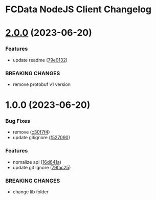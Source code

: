 # FCData NodeJS Client Changelog

# [2.0.0](https://github.com/SSI-Securities-Corporation/node-fcdata/compare/v1.0.0...v2.0.0) (2023-06-20)


### Features

* update readme ([79e0132](https://github.com/SSI-Securities-Corporation/node-fcdata/commit/79e0132f905e03e9d44b90ec7ee51cc0f1490f64))


### BREAKING CHANGES

* remove protobuf v1 version

# 1.0.0 (2023-06-20)


### Bug Fixes

* remove ([c30f7f4](https://github.com/SSI-Securities-Corporation/node-fcdata/commit/c30f7f4b9a12598d973d388650b8e780cf53296a))
* update gitignore ([f527090](https://github.com/SSI-Securities-Corporation/node-fcdata/commit/f527090c24fb0a973851c058652d5792ea371120))


### Features

* nomalize api ([16d641a](https://github.com/SSI-Securities-Corporation/node-fcdata/commit/16d641a8589ff07e697fe7e115f661a2490db386))
* update git ignore ([79fac25](https://github.com/SSI-Securities-Corporation/node-fcdata/commit/79fac2547576963222ef5350b6c9d053c753e034))


### BREAKING CHANGES

* change lib folder
